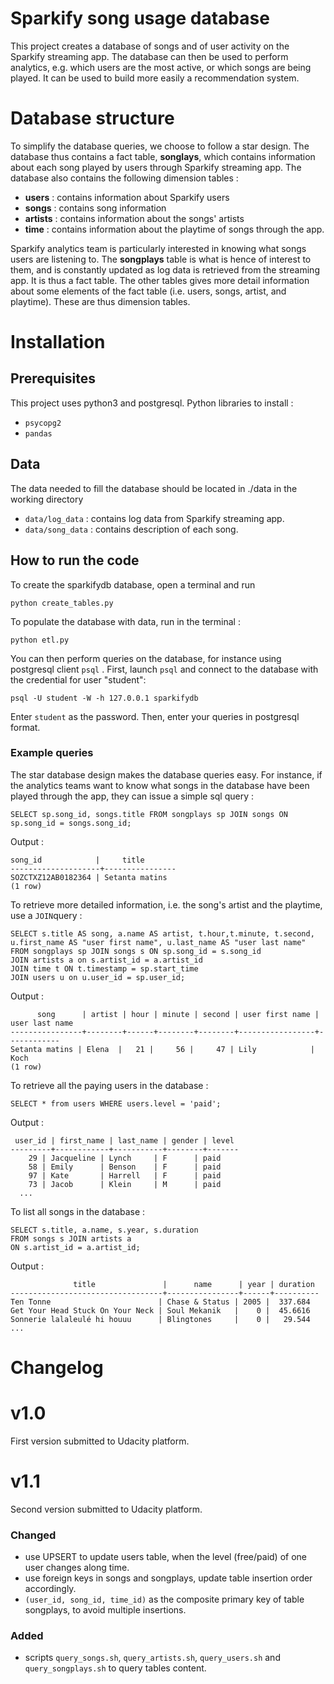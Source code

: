 # Sparkify song usage database

This project creates a database of songs and of user activity on the Sparkify streaming app. The database can then be used to perform analytics, e.g. which users are the most active, or which songs are being played. It can be used to build more easily a recommendation system.


# Database structure

To simplify the database queries, we choose to follow a star design. The database thus contains a fact table, **songlays**, which contains information about each song played by users through Sparkify streaming app. The database also contains the following dimension tables :
- **users** : contains information about Sparkify users
- **songs** : contains song information
- **artists** : contains information about the songs' artists
- **time** : contains information about the playtime of songs through the app.

Sparkify analytics team is particularly interested in knowing what songs users are listening to. The **songplays** table is what is hence of interest to them, and is constantly updated as log data is retrieved from the streaming app. It is thus a fact table. The other tables gives more detail information about some elements of the fact table (i.e. users, songs, artist, and playtime). These are thus dimension tables.

# Installation

## Prerequisites

This project uses python3 and postgresql.
Python libraries to install :
- `psycopg2`
- `pandas`

## Data 
The data needed to fill the database should be located in ./data in the working directory
- `data/log_data` : contains log data from Sparkify streaming app.
- `data/song_data` : contains description of each song. 

## How to run the code

To create the sparkifydb database, open a terminal and run 

    python create_tables.py
    
To populate the database with data, run in the terminal :
    
    python etl.py
    
You can then perform queries on the database, for instance using postgresql client `psql` . First, launch `psql` and connect to the database with the credential for user "student": 

    psql -U student -W -h 127.0.0.1 sparkifydb
    
Enter `student` as the password. Then, enter your queries in postgresql format.

### Example queries
The star database design makes the database queries easy. For instance, if the analytics teams want to know what songs in the database have been played through the app, they can issue a simple sql query :

    SELECT sp.song_id, songs.title FROM songplays sp JOIN songs ON sp.song_id = songs.song_id; 

Output :

    song_id            |     title      
    --------------------+----------------
    SOZCTXZ12AB0182364 | Setanta matins
    (1 row)

To retrieve more detailed information, i.e. the song's artist and the playtime, use a `JOIN`query :

    SELECT s.title AS song, a.name AS artist, t.hour,t.minute, t.second,
    u.first_name AS "user first name", u.last_name AS "user last name"
    FROM songplays sp JOIN songs s ON sp.song_id = s.song_id  
    JOIN artists a on s.artist_id = a.artist_id
    JOIN time t ON t.timestamp = sp.start_time 
    JOIN users u on u.user_id = sp.user_id;

Output :

          song      | artist | hour | minute | second | user first name | user last name 
    ----------------+--------+------+--------+--------+-----------------+------------
    Setanta matins | Elena  |   21 |     56 |     47 | Lily            | Koch
    (1 row)    

To retrieve all the paying users in the database :

    SELECT * from users WHERE users.level = 'paid';
    
Output :

     user_id | first_name | last_name | gender | level 
    ---------+------------+-----------+--------+-------
        29 | Jacqueline | Lynch     | F      | paid
        58 | Emily      | Benson    | F      | paid
        97 | Kate       | Harrell   | F      | paid
        73 | Jacob      | Klein     | M      | paid
      ...

To list all songs in the database :

    SELECT s.title, a.name, s.year, s.duration
    FROM songs s JOIN artists a
    ON s.artist_id = a.artist_id;
    
Output :

                  title               |      name      | year | duration 
    ----------------------------------+----------------+------+----------
    Ten Tonne                        | Chase & Status | 2005 |  337.684
    Get Your Head Stuck On Your Neck | Soul Mekanik   |    0 |  45.6616
    Sonnerie lalaleulé hi houuu      | Blingtones     |    0 |   29.544
    ...



# Changelog

# v1.0
First version submitted to Udacity platform.

# v1.1
Second version submitted to Udacity platform.
### Changed
- use UPSERT to update users table, when the level (free/paid) of one user changes along time.
- use foreign keys in songs and songplays, update table insertion order accordingly.
- `(user_id, song_id, time_id)` as the composite primary key of table songplays, to avoid multiple insertions.
### Added 
- scripts `query_songs.sh`, `query_artists.sh`, `query_users.sh` and `query_songplays.sh` to query tables content.
